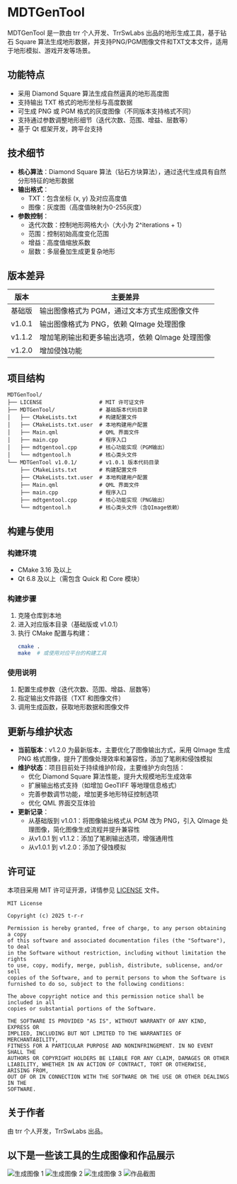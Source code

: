 # MDTGenTool

MDTGenTool 是一款由 trr 个人开发、TrrSwLabs 出品的地形生成工具，基于钻石 Square 算法生成地形数据，并支持PNG/PGM图像文件和TXT文本文件，适用于地形模拟、游戏开发等场景。

## 功能特点

- 采用 Diamond Square 算法生成自然逼真的地形高度图
- 支持输出 TXT 格式的地形坐标与高度数据
- 可生成 PNG 或 PGM 格式的灰度图像（不同版本支持格式不同）
- 支持通过参数调整地形细节（迭代次数、范围、增益、层数等）
- 基于 Qt 框架开发，跨平台支持

## 技术细节

- **核心算法**：Diamond Square 算法（钻石方块算法），通过迭代生成具有自然分形特征的地形数据
- **输出格式**：
  - TXT：包含坐标 (x, y) 及对应高度值
  - 图像：灰度图（高度值映射为0-255灰度）
- **参数控制**：
  - 迭代次数：控制地形网格大小（大小为 2^iterations + 1）
  - 范围：控制初始高度变化范围
  - 增益：高度值缩放系数
  - 层数：多层叠加生成更复杂地形

## 版本差异

| 版本 | 主要差异 |
|------|----------|
| 基础版 | 输出图像格式为 PGM，通过文本方式生成图像文件 |
| v1.0.1 | 输出图像格式为 PNG，依赖 QImage 处理图像 |
| v1.1.2 | 增加笔刷输出和更多输出选项，依赖 QImage 处理图像 |
| v1.2.0 | 增加侵蚀功能 |

## 项目结构

```
MDTGenTool/
├── LICENSE                  # MIT 许可证文件
├── MDTGenTool/              # 基础版本代码目录
│   ├── CMakeLists.txt       # 构建配置文件
│   ├── CMakeLists.txt.user  # 本地构建用户配置
│   ├── Main.qml             # QML 界面文件
│   ├── main.cpp             # 程序入口
│   ├── mdtgentool.cpp       # 核心功能实现（PGM输出）
│   └── mdtgentool.h         # 核心类头文件
└── MDTGenTool v1.0.1/       # v1.0.1 版本代码目录
    ├── CMakeLists.txt       # 构建配置文件
    ├── CMakeLists.txt.user  # 本地构建用户配置
    ├── Main.qml             # QML 界面文件
    ├── main.cpp             # 程序入口
    ├── mdtgentool.cpp       # 核心功能实现（PNG输出）
    └── mdtgentool.h         # 核心类头文件（含QImage依赖）
```

## 构建与使用

### 构建环境
- CMake 3.16 及以上
- Qt 6.8 及以上（需包含 Quick 和 Core 模块）

### 构建步骤
1. 克隆仓库到本地
2. 进入对应版本目录（基础版或 v1.0.1）
3. 执行 CMake 配置与构建：
   ```bash
   cmake .
   make  # 或使用对应平台的构建工具
   ```

### 使用说明
1. 配置生成参数（迭代次数、范围、增益、层数等）
2. 指定输出文件路径（TXT 和图像文件）
3. 调用生成函数，获取地形数据和图像文件

## 更新与维护状态

- **当前版本**：v1.2.0 为最新版本，主要优化了图像输出方式，采用 QImage 生成 PNG 格式图像，提升了图像处理效率和兼容性，添加了笔刷和侵蚀模拟
- **维护状态**：项目目前处于持续维护阶段，主要维护方向包括：
  - 优化 Diamond Square 算法性能，提升大规模地形生成效率
  - 扩展输出格式支持（如增加 GeoTIFF 等地理信息格式）
  - 完善参数调节功能，增加更多地形特征控制选项
  - 优化 QML 界面交互体验
- **更新记录**：
  - 从基础版到 v1.0.1：将图像输出格式从 PGM 改为 PNG，引入 QImage 处理图像，简化图像生成流程并提升兼容性
  - 从v1.0.1 到 v1.1.2：添加了笔刷输出选项，增强通用性
  - 从v1.0.1 到 v1.2.0：添加了侵蚀模拟

## 许可证

本项目采用 MIT 许可证开源，详情参见 [LICENSE](LICENSE) 文件。

```
MIT License

Copyright (c) 2025 t-r-r

Permission is hereby granted, free of charge, to any person obtaining a copy
of this software and associated documentation files (the "Software"), to deal
in the Software without restriction, including without limitation the rights
to use, copy, modify, merge, publish, distribute, sublicense, and/or sell
copies of the Software, and to permit persons to whom the Software is
furnished to do so, subject to the following conditions:

The above copyright notice and this permission notice shall be included in all
copies or substantial portions of the Software.

THE SOFTWARE IS PROVIDED "AS IS", WITHOUT WARRANTY OF ANY KIND, EXPRESS OR
IMPLIED, INCLUDING BUT NOT LIMITED TO THE WARRANTIES OF MERCHANTABILITY,
FITNESS FOR A PARTICULAR PURPOSE AND NONINFRINGEMENT. IN NO EVENT SHALL THE
AUTHORS OR COPYRIGHT HOLDERS BE LIABLE FOR ANY CLAIM, DAMAGES OR OTHER
LIABILITY, WHETHER IN AN ACTION OF CONTRACT, TORT OR OTHERWISE, ARISING FROM,
OUT OF OR IN CONNECTION WITH THE SOFTWARE OR THE USE OR OTHER DEALINGS IN THE
SOFTWARE.
```

## 关于作者

由 trr 个人开发，TrrSwLabs 出品。


## 以下是一些该工具的生成图像和作品展示
![生成图像 1](terrain-brush.png "")
![生成图像 2](terrain-brush1.png "")
![生成图像 3](terrain-brush2.png "")
![作品截图](terrain-brush.png "")
